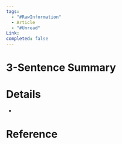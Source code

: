 ```yaml
---
tags:
  - "#RawInformation"
  - Article
  - "#Unread"
Link: 
completed: false
---
```


# 3-Sentence Summary



# Details
- 

# Reference

